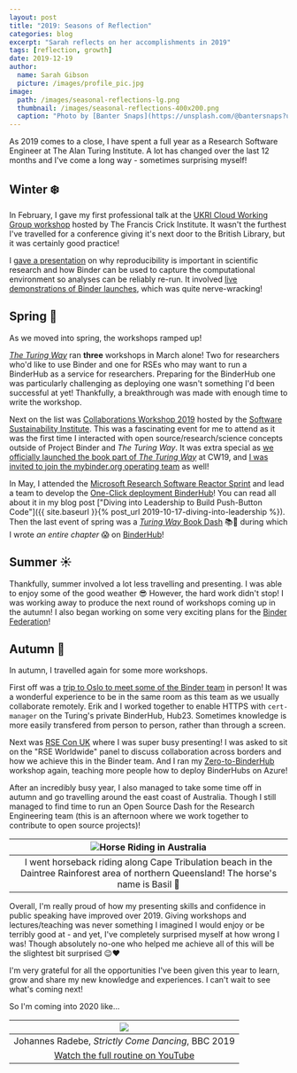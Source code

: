 ```yaml
---
layout: post
title: "2019: Seasons of Reflection"
categories: blog
excerpt: "Sarah reflects on her accomplishments in 2019"
tags: [reflection, growth]
date: 2019-12-19
author:
  name: Sarah Gibson
  picture: /images/profile_pic.jpg
image:
  path: /images/seasonal-reflections-lg.png
  thumbnail: /images/seasonal-reflections-400x200.png
  caption: "Photo by [Banter Snaps](https://unsplash.com/@bantersnaps?utm_source=unsplash&utm_medium=referral&utm_content=creditCopyText) on [Unsplash](https://unsplash.com/s/photos/seasons?utm_source=unsplash&utm_medium=referral&utm_content=creditCopyText)"
---
```


As 2019 comes to a close, I have spent a full year as a Research Software Engineer at The Alan Turing Institute.
A lot has changed over the last 12 months and I've come a long way - sometimes surprising myself!

## Winter :snowflake:

In February, I gave my first professional talk at the [UKRI Cloud Working Group workshop](https://cloud.ac.uk/workshops/feb2019/) hosted by The Francis Crick Institute.
It wasn't the furthest I've travelled for a conference giving it's next door to the British Library, but it was certainly good practice!

I [gave a presentation](https://github.com/alan-turing-institute/the-turing-way/blob/master/conferences/presentations/UKRI_cloud_2019-02-12/UKRI_cloud_demo_2019-02-12.md) on why reproducibility is important in scientific research and how Binder can be used to capture the computational environment so analyses can be reliably re-run.
It involved [live demonstrations of Binder launches](https://github.com/binder-examples/matplotlib-versions), which was quite nerve-wracking!

## Spring :tulip:

As we moved into spring, the workshops ramped up!

[_The Turing Way_](https://github.com/alan-turing-institute/the-turing-way) ran **three** workshops in March alone!
Two for researchers who'd like to use Binder and one for RSEs who may want to run a BinderHub as a service for researchers.
Preparing for the BinderHub one was particularly challenging as deploying one wasn't something I'd been successful at yet!
Thankfully, a breakthrough was made with enough time to write the workshop.

Next on the list was [Collaborations Workshop 2019](https://software.ac.uk/cw19) hosted by the [Software Sustainability Institute](https://software.ac.uk/).
This was a fascinating event for me to attend as it was the first time I interacted with open source/research/science concepts outside of Project Binder and _The Turing Way_.
It was extra special as [we officially launched the book part of _The Turing Way_](https://twitter.com/PHerterich/status/1113090148143714304) at CW19, and [I was invited to join the mybinder.org operating team](https://twitter.com/mybinderteam/status/1141448994821955584) as well!

In May, I attended the [Microsoft Research Software Reactor Sprint](https://research-software-reactor.github.io/blog/rsr0) and lead a team to develop the [One-Click deployment BinderHub](https://github.com/alan-turing-institute/binderhub-deploy)!
You can read all about it in my blog post ["Diving into Leadership to Build Push-Button Code"]({{ site.baseurl }}{% post_url 2019-10-17-diving-into-leadership %}).
Then the last event of spring was a [_Turing Way_ Book Dash](https://github.com/alan-turing-institute/the-turing-way/tree/master/workshops/book-dash) :books::dash: during which I wrote _an entire chapter_ :scream: on [BinderHub](https://the-turing-way.netlify.com/binderhub/binderhub.html)!

## Summer :sunny:

Thankfully, summer involved a lot less travelling and presenting.
I was able to enjoy some of the good weather :sunglasses:
However, the hard work didn't stop!
I was working away to produce the next round of workshops coming up in the autumn!
I also began working on some very exciting plans for the [Binder Federation](https://blog.jupyter.org/the-international-binder-federation-4f6235c1537e)!

## Autumn :maple_leaf:

In autumn, I travelled again for some more workshops.

First off was a [trip to Oslo to meet some of the Binder team](https://twitter.com/drsarahlgibson/status/1170405261070221312) in person!
It was a wonderful experience to be in the same room as this team as we usually collaborate remotely.
Erik and I worked together to enable HTTPS with `cert-manager` on the Turing's private BinderHub, Hub23.
Sometimes knowledge is more easily transfered from person to person, rather than through a screen.

Next was [RSE Con UK](https://rse.ac.uk/conf2019/) where I was super busy presenting!
I was asked to sit on the "RSE Worldwide" panel to discuss collaboration across borders and how we achieve this in the Binder team.
And I ran my [Zero-to-BinderHub](https://bit.ly/zero-to-binderhub-workshop) workshop again, teaching more people how to deploy BinderHubs on Azure!

After an incredibly busy year, I also managed to take some time off in autumn and go travelling around the east coast of Australia.
Though I still managed to find time to run an Open Source Dash for the Research Engineering team (this is an afternoon where we work together to contribute to open source projects)!

| ![Horse Riding in Australia](/images/horse_riding.jpg) |
| :---: |
| I went horseback riding along Cape Tribulation beach in the Daintree Rainforest area of northern Queensland! The horse's name is Basil :sparkling_heart: |

Overall, I'm really proud of how my presenting skills and confidence in public speaking have improved over 2019.
Giving workshops and lectures/teaching was never something I imagined I would enjoy or be terribly good at - and yet, I've completely surprised myself at how wrong I was!
Though absolutely no-one who helped me achieve all of this will be the slightest bit surprised :wink::heart:

I'm very grateful for all the opportunities I've been given this year to learn, grow and share my new knowledge and experiences.
I can't wait to see what's coming next!

So I'm coming into 2020 like...

| <img src="https://metro.co.uk/wp-content/uploads/2019/10/kick-new-56b2.gif"> |
| :---: |
| Johannes Radebe, _Strictly Come Dancing_, BBC 2019 |
| [Watch the full routine on YouTube](https://www.youtube.com/watch?v=tYSFo-YBaQM) |

